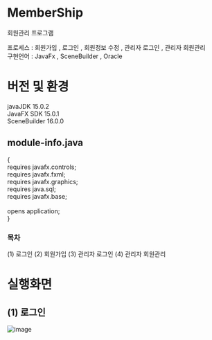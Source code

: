 # MemberShip
회원관리 프로그램

프로세스 : 회원가입 , 로그인 , 회원정보 수정 , 관리자 로그인 , 관리자 회원관리<br>
구현언어 : JavaFx , SceneBuilder , Oracle
<br>

# 버전 및 환경
javaJDK 15.0.2 <br>
JavaFX SDK 15.0.1 <br>
SceneBuilder 16.0.0

## module-info.java 
   {<br>
	requires javafx.controls;<br>
	requires javafx.fxml;<br>
	requires javafx.graphics;<br>
	requires java.sql;<br>
	requires javafx.base;<br>
	<br>
	opens application;<br>
}
### 목차
(1) 로그인
(2) 회원가입
(3) 관리자 로그인
(4) 관리자 회원관리
# 실행화면
## (1) 로그인
![image](https://github.com/woojin0jang/MemberShip/assets/102105000/f7bea56b-e2e6-401e-808b-a005f1679b24)


